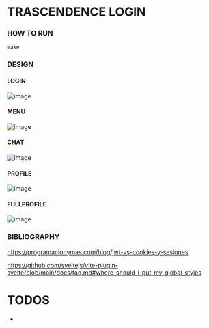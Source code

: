 # TRASCENDENCE LOGIN

### HOW TO RUN

    make

### DESIGN

#### LOGIN

![image](https://github.com/marc459/42ApiNodeAuth/blob/master/README/login.png)


#### MENU

![image](https://github.com/marc459/42ApiNodeAuth/blob/master/README/menu.png)

#### CHAT

![image](https://github.com/marc459/42ApiNodeAuth/blob/master/README/chatdesign.png)

#### PROFILE

![image](https://github.com/marc459/42ApiNodeAuth/blob/master/README/profile.png)

#### FULLPROFILE

![image](https://github.com/marc459/42ApiNodeAuth/blob/master/README/fullprofile.png)





### BIBLIOGRAPHY

https://programacionymas.com/blog/jwt-vs-cookies-y-sesiones

https://github.com/sveltejs/vite-plugin-svelte/blob/main/docs/faq.md#where-should-i-put-my-global-styles

# TODOS

- 